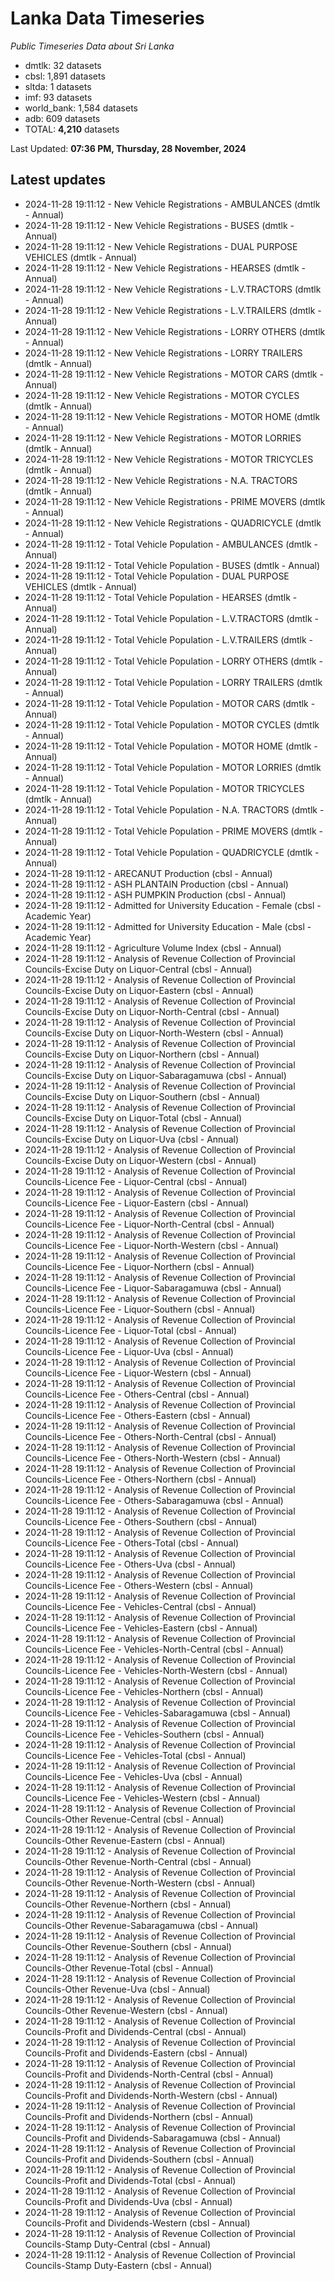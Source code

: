 # Lanka Data Timeseries
*Public Timeseries Data about Sri Lanka*

* dmtlk: 32 datasets
* cbsl: 1,891 datasets
* sltda: 1 datasets
* imf: 93 datasets
* world_bank: 1,584 datasets
* adb: 609 datasets
* TOTAL: **4,210** datasets

Last Updated: **07:36 PM, Thursday, 28 November, 2024**

## Latest updates

* 2024-11-28 19:11:12 - New Vehicle Registrations - AMBULANCES (dmtlk - Annual)
* 2024-11-28 19:11:12 - New Vehicle Registrations - BUSES (dmtlk - Annual)
* 2024-11-28 19:11:12 - New Vehicle Registrations - DUAL PURPOSE VEHICLES (dmtlk - Annual)
* 2024-11-28 19:11:12 - New Vehicle Registrations - HEARSES (dmtlk - Annual)
* 2024-11-28 19:11:12 - New Vehicle Registrations - L.V.TRACTORS (dmtlk - Annual)
* 2024-11-28 19:11:12 - New Vehicle Registrations - L.V.TRAILERS (dmtlk - Annual)
* 2024-11-28 19:11:12 - New Vehicle Registrations - LORRY OTHERS (dmtlk - Annual)
* 2024-11-28 19:11:12 - New Vehicle Registrations - LORRY TRAILERS (dmtlk - Annual)
* 2024-11-28 19:11:12 - New Vehicle Registrations - MOTOR CARS (dmtlk - Annual)
* 2024-11-28 19:11:12 - New Vehicle Registrations - MOTOR CYCLES (dmtlk - Annual)
* 2024-11-28 19:11:12 - New Vehicle Registrations - MOTOR HOME (dmtlk - Annual)
* 2024-11-28 19:11:12 - New Vehicle Registrations - MOTOR LORRIES (dmtlk - Annual)
* 2024-11-28 19:11:12 - New Vehicle Registrations - MOTOR TRICYCLES (dmtlk - Annual)
* 2024-11-28 19:11:12 - New Vehicle Registrations - N.A. TRACTORS (dmtlk - Annual)
* 2024-11-28 19:11:12 - New Vehicle Registrations - PRIME MOVERS (dmtlk - Annual)
* 2024-11-28 19:11:12 - New Vehicle Registrations - QUADRICYCLE (dmtlk - Annual)
* 2024-11-28 19:11:12 - Total Vehicle Population - AMBULANCES (dmtlk - Annual)
* 2024-11-28 19:11:12 - Total Vehicle Population - BUSES (dmtlk - Annual)
* 2024-11-28 19:11:12 - Total Vehicle Population - DUAL PURPOSE VEHICLES (dmtlk - Annual)
* 2024-11-28 19:11:12 - Total Vehicle Population - HEARSES (dmtlk - Annual)
* 2024-11-28 19:11:12 - Total Vehicle Population - L.V.TRACTORS (dmtlk - Annual)
* 2024-11-28 19:11:12 - Total Vehicle Population - L.V.TRAILERS (dmtlk - Annual)
* 2024-11-28 19:11:12 - Total Vehicle Population - LORRY OTHERS (dmtlk - Annual)
* 2024-11-28 19:11:12 - Total Vehicle Population - LORRY TRAILERS (dmtlk - Annual)
* 2024-11-28 19:11:12 - Total Vehicle Population - MOTOR CARS (dmtlk - Annual)
* 2024-11-28 19:11:12 - Total Vehicle Population - MOTOR CYCLES (dmtlk - Annual)
* 2024-11-28 19:11:12 - Total Vehicle Population - MOTOR HOME (dmtlk - Annual)
* 2024-11-28 19:11:12 - Total Vehicle Population - MOTOR LORRIES (dmtlk - Annual)
* 2024-11-28 19:11:12 - Total Vehicle Population - MOTOR TRICYCLES (dmtlk - Annual)
* 2024-11-28 19:11:12 - Total Vehicle Population - N.A. TRACTORS (dmtlk - Annual)
* 2024-11-28 19:11:12 - Total Vehicle Population - PRIME MOVERS (dmtlk - Annual)
* 2024-11-28 19:11:12 - Total Vehicle Population - QUADRICYCLE (dmtlk - Annual)
* 2024-11-28 19:11:12 - ARECANUT Production (cbsl - Annual)
* 2024-11-28 19:11:12 - ASH PLANTAIN Production (cbsl - Annual)
* 2024-11-28 19:11:12 - ASH PUMPKIN Production (cbsl - Annual)
* 2024-11-28 19:11:12 - Admitted for University Education - Female (cbsl - Academic Year)
* 2024-11-28 19:11:12 - Admitted for University Education - Male (cbsl - Academic Year)
* 2024-11-28 19:11:12 - Agriculture Volume Index (cbsl - Annual)
* 2024-11-28 19:11:12 - Analysis of Revenue Collection of Provincial Councils-Excise Duty on Liquor-Central (cbsl - Annual)
* 2024-11-28 19:11:12 - Analysis of Revenue Collection of Provincial Councils-Excise Duty on Liquor-Eastern (cbsl - Annual)
* 2024-11-28 19:11:12 - Analysis of Revenue Collection of Provincial Councils-Excise Duty on Liquor-North-Central (cbsl - Annual)
* 2024-11-28 19:11:12 - Analysis of Revenue Collection of Provincial Councils-Excise Duty on Liquor-North-Western (cbsl - Annual)
* 2024-11-28 19:11:12 - Analysis of Revenue Collection of Provincial Councils-Excise Duty on Liquor-Northern (cbsl - Annual)
* 2024-11-28 19:11:12 - Analysis of Revenue Collection of Provincial Councils-Excise Duty on Liquor-Sabaragamuwa (cbsl - Annual)
* 2024-11-28 19:11:12 - Analysis of Revenue Collection of Provincial Councils-Excise Duty on Liquor-Southern (cbsl - Annual)
* 2024-11-28 19:11:12 - Analysis of Revenue Collection of Provincial Councils-Excise Duty on Liquor-Total (cbsl - Annual)
* 2024-11-28 19:11:12 - Analysis of Revenue Collection of Provincial Councils-Excise Duty on Liquor-Uva (cbsl - Annual)
* 2024-11-28 19:11:12 - Analysis of Revenue Collection of Provincial Councils-Excise Duty on Liquor-Western (cbsl - Annual)
* 2024-11-28 19:11:12 - Analysis of Revenue Collection of Provincial Councils-Licence Fee - Liquor-Central (cbsl - Annual)
* 2024-11-28 19:11:12 - Analysis of Revenue Collection of Provincial Councils-Licence Fee - Liquor-Eastern (cbsl - Annual)
* 2024-11-28 19:11:12 - Analysis of Revenue Collection of Provincial Councils-Licence Fee - Liquor-North-Central (cbsl - Annual)
* 2024-11-28 19:11:12 - Analysis of Revenue Collection of Provincial Councils-Licence Fee - Liquor-North-Western (cbsl - Annual)
* 2024-11-28 19:11:12 - Analysis of Revenue Collection of Provincial Councils-Licence Fee - Liquor-Northern (cbsl - Annual)
* 2024-11-28 19:11:12 - Analysis of Revenue Collection of Provincial Councils-Licence Fee - Liquor-Sabaragamuwa (cbsl - Annual)
* 2024-11-28 19:11:12 - Analysis of Revenue Collection of Provincial Councils-Licence Fee - Liquor-Southern (cbsl - Annual)
* 2024-11-28 19:11:12 - Analysis of Revenue Collection of Provincial Councils-Licence Fee - Liquor-Total (cbsl - Annual)
* 2024-11-28 19:11:12 - Analysis of Revenue Collection of Provincial Councils-Licence Fee - Liquor-Uva (cbsl - Annual)
* 2024-11-28 19:11:12 - Analysis of Revenue Collection of Provincial Councils-Licence Fee - Liquor-Western (cbsl - Annual)
* 2024-11-28 19:11:12 - Analysis of Revenue Collection of Provincial Councils-Licence Fee - Others-Central (cbsl - Annual)
* 2024-11-28 19:11:12 - Analysis of Revenue Collection of Provincial Councils-Licence Fee - Others-Eastern (cbsl - Annual)
* 2024-11-28 19:11:12 - Analysis of Revenue Collection of Provincial Councils-Licence Fee - Others-North-Central (cbsl - Annual)
* 2024-11-28 19:11:12 - Analysis of Revenue Collection of Provincial Councils-Licence Fee - Others-North-Western (cbsl - Annual)
* 2024-11-28 19:11:12 - Analysis of Revenue Collection of Provincial Councils-Licence Fee - Others-Northern (cbsl - Annual)
* 2024-11-28 19:11:12 - Analysis of Revenue Collection of Provincial Councils-Licence Fee - Others-Sabaragamuwa (cbsl - Annual)
* 2024-11-28 19:11:12 - Analysis of Revenue Collection of Provincial Councils-Licence Fee - Others-Southern (cbsl - Annual)
* 2024-11-28 19:11:12 - Analysis of Revenue Collection of Provincial Councils-Licence Fee - Others-Total (cbsl - Annual)
* 2024-11-28 19:11:12 - Analysis of Revenue Collection of Provincial Councils-Licence Fee - Others-Uva (cbsl - Annual)
* 2024-11-28 19:11:12 - Analysis of Revenue Collection of Provincial Councils-Licence Fee - Others-Western (cbsl - Annual)
* 2024-11-28 19:11:12 - Analysis of Revenue Collection of Provincial Councils-Licence Fee - Vehicles-Central (cbsl - Annual)
* 2024-11-28 19:11:12 - Analysis of Revenue Collection of Provincial Councils-Licence Fee - Vehicles-Eastern (cbsl - Annual)
* 2024-11-28 19:11:12 - Analysis of Revenue Collection of Provincial Councils-Licence Fee - Vehicles-North-Central (cbsl - Annual)
* 2024-11-28 19:11:12 - Analysis of Revenue Collection of Provincial Councils-Licence Fee - Vehicles-North-Western (cbsl - Annual)
* 2024-11-28 19:11:12 - Analysis of Revenue Collection of Provincial Councils-Licence Fee - Vehicles-Northern (cbsl - Annual)
* 2024-11-28 19:11:12 - Analysis of Revenue Collection of Provincial Councils-Licence Fee - Vehicles-Sabaragamuwa (cbsl - Annual)
* 2024-11-28 19:11:12 - Analysis of Revenue Collection of Provincial Councils-Licence Fee - Vehicles-Southern (cbsl - Annual)
* 2024-11-28 19:11:12 - Analysis of Revenue Collection of Provincial Councils-Licence Fee - Vehicles-Total (cbsl - Annual)
* 2024-11-28 19:11:12 - Analysis of Revenue Collection of Provincial Councils-Licence Fee - Vehicles-Uva (cbsl - Annual)
* 2024-11-28 19:11:12 - Analysis of Revenue Collection of Provincial Councils-Licence Fee - Vehicles-Western (cbsl - Annual)
* 2024-11-28 19:11:12 - Analysis of Revenue Collection of Provincial Councils-Other Revenue-Central (cbsl - Annual)
* 2024-11-28 19:11:12 - Analysis of Revenue Collection of Provincial Councils-Other Revenue-Eastern (cbsl - Annual)
* 2024-11-28 19:11:12 - Analysis of Revenue Collection of Provincial Councils-Other Revenue-North-Central (cbsl - Annual)
* 2024-11-28 19:11:12 - Analysis of Revenue Collection of Provincial Councils-Other Revenue-North-Western (cbsl - Annual)
* 2024-11-28 19:11:12 - Analysis of Revenue Collection of Provincial Councils-Other Revenue-Northern (cbsl - Annual)
* 2024-11-28 19:11:12 - Analysis of Revenue Collection of Provincial Councils-Other Revenue-Sabaragamuwa (cbsl - Annual)
* 2024-11-28 19:11:12 - Analysis of Revenue Collection of Provincial Councils-Other Revenue-Southern (cbsl - Annual)
* 2024-11-28 19:11:12 - Analysis of Revenue Collection of Provincial Councils-Other Revenue-Total (cbsl - Annual)
* 2024-11-28 19:11:12 - Analysis of Revenue Collection of Provincial Councils-Other Revenue-Uva (cbsl - Annual)
* 2024-11-28 19:11:12 - Analysis of Revenue Collection of Provincial Councils-Other Revenue-Western (cbsl - Annual)
* 2024-11-28 19:11:12 - Analysis of Revenue Collection of Provincial Councils-Profit and Dividends-Central (cbsl - Annual)
* 2024-11-28 19:11:12 - Analysis of Revenue Collection of Provincial Councils-Profit and Dividends-Eastern (cbsl - Annual)
* 2024-11-28 19:11:12 - Analysis of Revenue Collection of Provincial Councils-Profit and Dividends-North-Central (cbsl - Annual)
* 2024-11-28 19:11:12 - Analysis of Revenue Collection of Provincial Councils-Profit and Dividends-North-Western (cbsl - Annual)
* 2024-11-28 19:11:12 - Analysis of Revenue Collection of Provincial Councils-Profit and Dividends-Northern (cbsl - Annual)
* 2024-11-28 19:11:12 - Analysis of Revenue Collection of Provincial Councils-Profit and Dividends-Sabaragamuwa (cbsl - Annual)
* 2024-11-28 19:11:12 - Analysis of Revenue Collection of Provincial Councils-Profit and Dividends-Southern (cbsl - Annual)
* 2024-11-28 19:11:12 - Analysis of Revenue Collection of Provincial Councils-Profit and Dividends-Total (cbsl - Annual)
* 2024-11-28 19:11:12 - Analysis of Revenue Collection of Provincial Councils-Profit and Dividends-Uva (cbsl - Annual)
* 2024-11-28 19:11:12 - Analysis of Revenue Collection of Provincial Councils-Profit and Dividends-Western (cbsl - Annual)
* 2024-11-28 19:11:12 - Analysis of Revenue Collection of Provincial Councils-Stamp Duty-Central (cbsl - Annual)
* 2024-11-28 19:11:12 - Analysis of Revenue Collection of Provincial Councils-Stamp Duty-Eastern (cbsl - Annual)